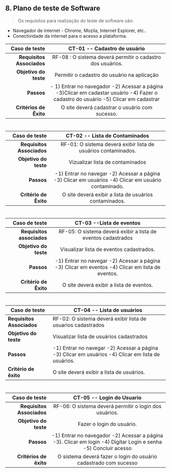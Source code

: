 ## 8. Plano de teste de Software

>Os requisitos para realização do teste de software são:
* Navegador de internet - Chrome, Mozila, Internet Explorer, etc..
* Conectividade da internet para o acesso a plataforma.

|Caso de teste| CT-01 -- Cadastro de usuário |
|-----------------:|:---------------------------------:|
|**Requisitos Associados**| RF-08 : O sistema deverá permitir o cadastro dos usuários.|
|**Objetivo do teste**| Permitir o cadastro do usuário na aplicação |
|**Passos**|- 1) Entrar no navegador -2) Acessar a página -3)Clicar em cadastar usuário -4) Fazer o cadastro do usuário  -5) Clicar em cadastrar  | 
|**Critérios de Êxito**| O site deverá cadastrar o usuário com sucesso.|
#

|**Caso de teste**|**CT-02 -- Lista de Contaminados**|
|-----------------:|:---------------------------------------------:|
|**Requisitos Associados**| RF-01: O sistema deverá exibir lista de usuários contaminados.|
|**Objetivo do teste**| Vizualizar lista de contaminados |
|**Passos**|  -1) Entrar no navegar -2) Acessar a página -3) Clicar em usuários -4) Clicar em usuário contaminado.|
|**Critério de Êxito**| O site deverá exibir a lista de usuários contaminados.|
#
|**Caso de teste**|**CT-03 --Lista de eventos**|
|-----------------:|:---------:|
|**Requisitos associados**| RF-05: O sistema deverá exibir a lista de eventos cadastrados|
|**Objetivo do teste**|Visualizar lista de eventos cadastrados.|
|**Passos**| -1) Entrar no navegar -2) Acessar a página -3) Clicar em eventos -4) Clicar em lista de eventos.|
|**Critério de Êxito**| O site deverá exibir a lista de eventos.|
#
|**Caso de teste**|**CT-04 -- Lista de usuários**|
|-----------------|------------------------------|
|**Requisitos Associados**| RF-02: O sistema deverá exibir lista de usuarios cadastrados|
|**Objetivo do teste**| Visualizar lista de usuários cadastrados|
|**Passos**| -1) Entrar no navegar -2) Acessar a página -3) Clicar em usuários -4) Clicar em lista de usuários.|
|**Critério de êxito**| O site deverá exibir a lista de usuários.|
#
|**Caso de teste**|**CT-05 -- Login do Usuario**|
|-----------------:|:------------------------------:|
|**Requisitos Associados**| RF-06: O sistema deverá permitir o login dos usuários.|
|**Objetivo do teste**| Fazer o login do usuário. |
|**Passos**|-1) Entrar no navegador -2) Acessar a página -3). Clicar em login -4) Digitar Login e senha -5) Concluir acesso|
|**Critérios de êxito**| O sistema deverá fazer o login do usuário cadastrado com sucesso|


